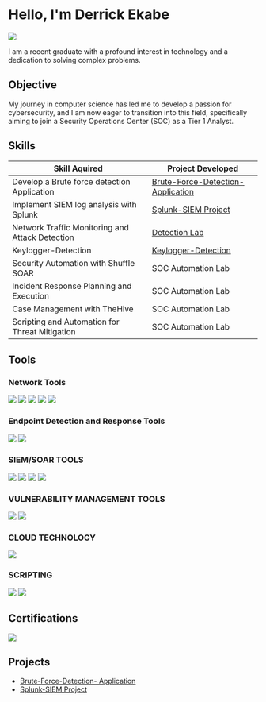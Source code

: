 # Hello, I'm Derrick Ekabe

<a href="https://www.linkedin.com/in/derrickekabe"><img src="https://img.shields.io/badge/-LinkedIn-0072b1?&style=for-the-badge&logo=linkedin&logoColor=white" /></a>

I am a recent graduate with a profound interest in technology and a dedication to solving complex problems.

## Objective

My journey in computer science has led me to develop a passion for cybersecurity, and I am now eager to transition into this field, specifically aiming to join a Security Operations Center (SOC) as a Tier 1 Analyst.

## Skills 

| Skill Aquired                                 | Project  Developed        |
|-----------------------------------------------|----------------------------|
| Develop a Brute force detection Application   | <a href="https://github.com/luxmundi27/Brute-Force-Detection-App-using-Python-Streamlit">Brute-Force-Detection-  Application </a>|
|Implement SIEM log analysis with Splunk        | <a href="https://github.com/luxmundi27/Splunk-SIEM-Project">Splunk-SIEM Project </a>|
| Network Traffic Monitoring and Attack Detection| <a href="https://google.com">Detection Lab</a>|
| Keylogger-Detection                           |  <a href="https://github.com/luxmundi27/Keylogger-Detection">Keylogger-Detection</a>|
| Security Automation with Shuffle SOAR         | SOC Automation Lab|
| Incident Response Planning and Execution      | SOC Automation Lab|
| Case Management with TheHive                  | SOC Automation Lab|
| Scripting and Automation for Threat Mitigation | SOC Automation Lab|

## Tools 

### Network Tools
<div>
    <img src="https://img.shields.io/badge/-Wireshark-1679A7?&style=for-the-badge&logo=Wireshark&logoColor=white" />
    <img src="https://img.shields.io/badge/-Suricata-EF3B2D?&style=for-the-badge&logo=Suricata&logoColor=white" />
    <img src="https://img.shields.io/badge/-Zeek-777BB4?&style=for-the-badge&logo=Zeek&logoColor=white" />
    <img src="https://img.shields.io/badge/-Nmap-007C99?&style=for-the-badge&logo=Nmap&logoColor=white" />
    <img src="https://img.shields.io/badge/-Snort-FF69B4?&style=for-the-badge&logo=Snort&logoColor=white" />
</div>

### Endpoint Detection and Response Tools
<div>
    <img src="https://img.shields.io/badge/-Microsoft_Defender_for_Endpoint-00A4EF?&style=for-the-badge&logo=Microsoft&logoColor=white" />
    <img src="https://img.shields.io/badge/-Velociraptor-4B275F?&style=for-the-badge&logo=Velociraptor&logoColor=white" />
</div>

### SIEM/SOAR TOOLS
<div>
    <img src="https://img.shields.io/badge/-CrowdStrike-DA1F26?&style=for-the-badge&logo=CrowdStrike&logoColor=white" />
    <img src="https://img.shields.io/badge/-Microsoft_Sentinel-0078D4?&style=for-the-badge&logo=Microsoft&logoColor=white" />
    <img src="https://img.shields.io/badge/-Splunk-000000?&style=for-the-badge&logo=Splunk&logoColor=white" />
    <img src="https://img.shields.io/badge/-Elastic-005571?&style=for-the-badge&logo=Elastic&logoColor=white" />
</div>

### VULNERABILITY MANAGEMENT TOOLS
<div>
   <img src="https://img.shields.io/badge/-Nessus-005FAD?&style=for-the-badge&logo=Tenable&logoColor=white" />
   <img src="https://img.shields.io/badge/-OpenVAS-6AA84F?&style=for-the-badge&logo=OpenVAS&logoColor=white" />

</div>

### CLOUD TECHNOLOGY
<div>
   <img src="https://img.shields.io/badge/-Azure-0078D4?&style=for-the-badge&logo=Microsoft%20Azure&logoColor=white" />

</div>

### SCRIPTING 
<div>
 <img src="https://img.shields.io/badge/-Python-3776AB?&style=for-the-badge&logo=Python&logoColor=white" />
 <img src="https://img.shields.io/badge/-Kali_Linux-557C94?&style=for-the-badge&logo=Kali%20Linux&logoColor=white" />
</div>



## Certifications

<div>
<img src="https://img.shields.io/badge/-Security%2B-FF0000?&style=for-the-badge&logo=CompTIA&logoColor=white" />

</div>

## Projects
- <a href="https://github.com/luxmundi27/Brute-Force-Detection-App-using-Python-Streamlit">Brute-Force-Detection-  Application </a>
- <a href="https://github.com/luxmundi27/Splunk-SIEM-Project">Splunk-SIEM Project </a>
